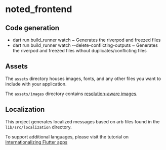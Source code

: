 # noted_frontend

## Code generation

- dart run build_runner watch ~ Generates the riverpod and freezed files  
- dart run build_runner watch --delete-conflicting-outputs ~ Generates the riverpod and freezed files wthout duplicates/conflicting files

## Assets

The `assets` directory houses images, fonts, and any other files you want to
include with your application.

The `assets/images` directory contains [resolution-aware
images](https://flutter.dev/docs/development/ui/assets-and-images#resolution-aware).

## Localization

This project generates localized messages based on arb files found in
the `lib/src/localization` directory.

To support additional languages, please visit the tutorial on
[Internationalizing Flutter
apps](https://flutter.dev/docs/development/accessibility-and-localization/internationalization)

